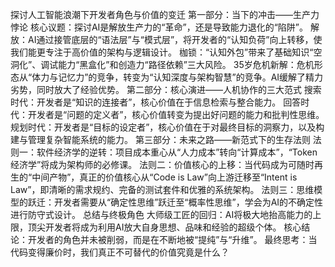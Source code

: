 探讨人工智能浪潮下开发者角色与价值的变迁
第一部分：当下的冲击——生产力悖论
核心议题：探讨AI是解放生产力的“革命”，还是导致能力退化的“陷阱”。
解放：AI通过接管底层的“语法层”与“模式层”，将开发者的“认知负荷”向上转移，使我们能更专注于高价值的架构与逻辑设计。
枷锁：“认知外包”带来了基础知识“空洞化”、调试能力“黑盒化”和创造力“路径依赖”三大风险。
35岁危机新解：危机形态从“体力与记忆力”的竞争，转变为“认知深度与架构智慧”的竞争。AI缓解了精力劣势，同时放大了经验优势。
第二部分：核心演进——人机协作的三大范式
搜索时代：开发者是“知识的连接者”，核心价值在于信息检索与整合能力。
回答时代：开发者是“问题的定义者”，核心价值转变为提出好问题的能力和批判性思维。
规划时代：开发者是“目标的设定者”，核心价值在于对最终目标的洞察力，以及构建与管理复杂智能系统的能力。
第三部分：未来之路——新范式下的生存法则
法则一：软件经济学的逆转：项目成本重心从“人力成本”转向“计算成本”，“Token经济学”将成为架构师的必修课。
法则二：价值核心的上移：当代码成为可随时再生的“中间产物”，真正的价值核心从“Code is Law”向上游迁移至“Intent is Law”，即清晰的需求规约、完备的测试套件和优雅的系统架构。
法则三：思维模型的跃迁：开发者需要从“确定性思维”跃迁至“概率性思维”，学会为AI的不确定性进行防守式设计。
总结与终极角色
大师级工匠的回归：AI将极大地抬高能力的上限，顶尖开发者将成为利用AI放大自身思想、品味和经验的超级个体。
核心结论：开发者的角色并未被削弱，而是在不断地被“提纯”与“升维”。
最终思考：当代码变得廉价时，我们真正不可替代的价值究竟是什么？
